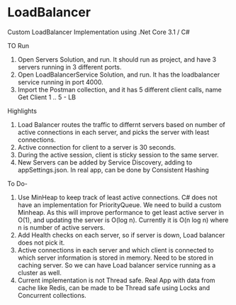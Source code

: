 # LoadBalancer
Custom LoadBalancer Implementation using .Net Core 3.1 / C#

TO Run
1. Open Servers Solution, and run. It should run as project, and have 3 servers running in 3 different ports.
2. Open LoadBalancerService Solution, and run. It has the loadbalancer service running in port 4000.
3. Import the Postman collection, and it has 5 different client calls, name Get Client 1 .. 5 - LB

Highlights
1. Load Balancer routes the traffic to differnt servers based on number of active connections in each server, and picks the server with least connections. 
2. Active connection for client to a server is 30 seconds.
3. During the active session, client is sticky session to the same server.
4. New Servers can be added by Service Discovery, adding to appSettings.json. In real app, can be done by Consistent Hashing

To Do-
1. Use MinHeap to keep track of least active connections. C# does not have an implementation for PriorityQueue. We need to build a custom Minheap.
  As this will improve performance to get least active server in O(1), and updating the server is O(log n). Currently it is O(n log n) where n is number of active servers.
2. Add Health checks on each server, so if server is down, Load balancer does not pick it.
3. Active connections in each server and which client is connected to which server information is stored in memory. Need to be stored in caching server. So we can have 
  Load balancer service running as a cluster as well. 
4. Current implementation is not Thread safe. Real App with data from cache like Redis, can be made to be Thread safe using Locks and Concurrent collections. 

